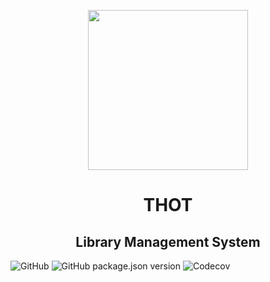 <p align="center">
  <img src="public/logo.png"  alt="" width="256">
</p>

<h1 align="center">THOT</h1>

<h2 align="center">
  Library Management System
</h2>

![GitHub](https://img.shields.io/github/license/codbear/thot?style=for-the-badge)
![GitHub package.json version](https://img.shields.io/github/package-json/v/codbear/thot?style=for-the-badge)
![Codecov](https://img.shields.io/codecov/c/github/codbear/thot?style=for-the-badge)